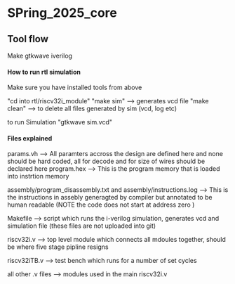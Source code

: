 # SPring_2025_core


## Tool flow 
Make
gtkwave
iverilog


#### How to run rtl simulation
Make sure you have installed tools from above

"cd into rtl/riscv32i_module"
"make sim" --> generates vcd file
"make clean" --> to delete all files generated by sim (vcd, log etc)


to run Simulation
"gtkwave sim.vcd"


#### Files explained
params.vh    --> All paramters accross the design are defined here and none should be hard coded, all for decode and for size of wires should be declared here 
program.hex  --> This is the program memory that is loaded into instrtion memory 

assembly/program_disassembly.txt and assembly/instructions.log --> This is the instructions in assebly generagted by compiler but annotated to be human readable (NOTE the code does not start at address zero )

Makefile --> script which runs the i-verilog simulation, generates vcd and simulation file (these files are not uploaded into git)

riscv32i.v --> top level module which connects all mdoules together, should be where five stage pipline resigns

riscv32iTB.v       --> test bench which runs for a number of set cycles

all other .v files --> modules used in the main riscv32i.v




